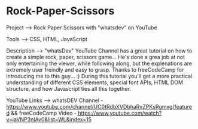 # Rock-Paper-Scissors

Project --> Rock Paper Scissors with "whatsdev" on YouTube

Tools --> CSS, HTML, JavaScript

Description --> "whatsDev" YouTube Channel has a great tutorial on how to create a simple rock, paper, scissors game... He's done a grea job at not only entertaining the viewer, while following along, but the explenations are extremely user freindly and easy to grasp. Thanks to freeCodeCamp for introducing me to this guy... :) During this tutorial you'll get a more practical understanding of different CSS elements, special font APIs, HTML DOM structure, and how Javascript ties all this together.

YouTube Links --> whatsDEV Channel - https://www.youtube.com/channel/UC0tRdbXVDbhaRvZPKsRgmxg/featured && freeCodeCamp Video - https://www.youtube.com/watch?v=jaVNP3nIAv0&list=WL&index=15
